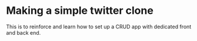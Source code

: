 # Making a simple twitter clone

This is to reinforce and learn how to set up a CRUD app with dedicated front and back end.